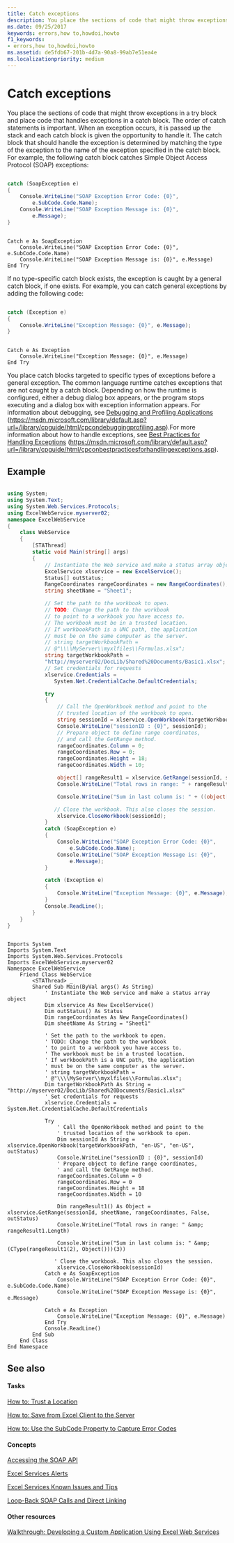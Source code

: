 ```yaml
---
title: Catch exceptions
description: You place the sections of code that might throw exceptions in a try block and place code that handles exceptions in a catch block. The order of catch statements is important. When an exception occurs, it is passed up the stack and each catch block is given the opportunity to handle it.
ms.date: 09/25/2017
keywords: errors,how to,howdoi,howto
f1_keywords:
- errors,how to,howdoi,howto
ms.assetid: de5fdb67-201b-4d7a-90a8-99ab7e51ea4e
ms.localizationpriority: medium
---
```



# Catch exceptions

You place the sections of code that might throw exceptions in a try block and place code that handles exceptions in a catch block. The order of catch statements is important. When an exception occurs, it is passed up the stack and each catch block is given the opportunity to handle it. The catch block that should handle the exception is determined by matching the type of the exception to the name of the exception specified in the catch block. For example, the following catch block catches Simple Object Access Protocol (SOAP) exceptions:
  
    
    


```csharp

catch (SoapException e)
{
    Console.WriteLine("SOAP Exception Error Code: {0}", 
        e.SubCode.Code.Name);
    Console.WriteLine("SOAP Exception Message is: {0}", 
        e.Message);
}
```


```VB.net

Catch e As SoapException
    Console.WriteLine("SOAP Exception Error Code: {0}", e.SubCode.Code.Name)
    Console.WriteLine("SOAP Exception Message is: {0}", e.Message)
End Try
```

If no type-specific catch block exists, the exception is caught by a general catch block, if one exists. For example, you can catch general exceptions by adding the following code:


```csharp

catch (Exception e)
{
    Console.WriteLine("Exception Message: {0}", e.Message);
}
```




```VB.net

Catch e As Exception
    Console.WriteLine("Exception Message: {0}", e.Message)
End Try
```

You place catch blocks targeted to specific types of exceptions before a general exception. The common language runtime catches exceptions that are not caught by a catch block. Depending on how the runtime is configured, either a debug dialog box appears, or the program stops executing and a dialog box with exception information appears. For information about debugging, see  [Debugging and Profiling Applications](https://go.microsoft.com/fwlink/?LinkId=64641) (https://msdn.microsoft.com/library/default.asp?url=/library/cpguide/html/cpcondebuggingprofiling.asp).For more information about how to handle exceptions, see  [Best Practices for Handling Exceptions](https://go.microsoft.com/fwlink/?LinkId=64480) (https://msdn.microsoft.com/library/default.asp?url=/library/cpguide/html/cpconbestpracticesforhandlingexceptions.asp).
## Example


```csharp

using System;
using System.Text;
using System.Web.Services.Protocols;
using ExcelWebService.myserver02;
namespace ExcelWebService
{
    class WebService
    {
        [STAThread]
        static void Main(string[] args)
        {
            // Instantiate the Web service and make a status array object
            ExcelService xlservice = new ExcelService();
            Status[] outStatus;
            RangeCoordinates rangeCoordinates = new RangeCoordinates();
            string sheetName = "Sheet1";

            // Set the path to the workbook to open.
            // TODO: Change the path to the workbook
            // to point to a workbook you have access to.
            // The workbook must be in a trusted location.
            // If workbookPath is a UNC path, the application 
            // must be on the same computer as the server.
            // string targetWorkbookPath = 
            // @"\\\\MyServer\\myxlfiles\\Formulas.xlsx";
            string targetWorkbookPath = 
            "http://myserver02/DocLib/Shared%20Documents/Basic1.xlsx";
            // Set credentials for requests
            xlservice.Credentials = 
               System.Net.CredentialCache.DefaultCredentials;

            try
            {
                // Call the OpenWorkbook method and point to the 
                // trusted location of the workbook to open.
                string sessionId = xlservice.OpenWorkbook(targetWorkbookPath, "en-US", "en-US", out outStatus);
                Console.WriteLine("sessionID : {0}", sessionId);
                // Prepare object to define range coordinates, 
                // and call the GetRange method.
                rangeCoordinates.Column = 0;
                rangeCoordinates.Row = 0;
                rangeCoordinates.Height = 18;
                rangeCoordinates.Width = 10;

                object[] rangeResult1 = xlservice.GetRange(sessionId, sheetName, rangeCoordinates, false, out outStatus);
                Console.WriteLine("Total rows in range: " + rangeResult1.Length);

                Console.WriteLine("Sum in last column is: " + ((object[])rangeResult1[2])[3]);

               // Close the workbook. This also closes the session.
                xlservice.CloseWorkbook(sessionId);
            }
            catch (SoapException e)
            {
                Console.WriteLine("SOAP Exception Error Code: {0}", 
                    e.SubCode.Code.Name);
                Console.WriteLine("SOAP Exception Message is: {0}", 
                    e.Message);
            }

            catch (Exception e)
            {
                Console.WriteLine("Exception Message: {0}", e.Message);
            }
            Console.ReadLine();
        }
    }
}
```


```VB.net

Imports System
Imports System.Text
Imports System.Web.Services.Protocols
Imports ExcelWebService.myserver02
Namespace ExcelWebService
    Friend Class WebService
        <STAThread> _
        Shared Sub Main(ByVal args() As String)
            ' Instantiate the Web service and make a status array object
            Dim xlservice As New ExcelService()
            Dim outStatus() As Status
            Dim rangeCoordinates As New RangeCoordinates()
            Dim sheetName As String = "Sheet1"

            ' Set the path to the workbook to open.
            ' TODO: Change the path to the workbook
            ' to point to a workbook you have access to.
            ' The workbook must be in a trusted location.
            ' If workbookPath is a UNC path, the application 
            ' must be on the same computer as the server.
            ' string targetWorkbookPath = 
            ' @"\\\\MyServer\\myxlfiles\\Formulas.xlsx";
            Dim targetWorkbookPath As String = "http://myserver02/DocLib/Shared%20Documents/Basic1.xlsx"
            ' Set credentials for requests
            xlservice.Credentials = System.Net.CredentialCache.DefaultCredentials

            Try
                ' Call the OpenWorkbook method and point to the 
                ' trusted location of the workbook to open.
                Dim sessionId As String = xlservice.OpenWorkbook(targetWorkbookPath, "en-US", "en-US", outStatus)
                Console.WriteLine("sessionID : {0}", sessionId)
                ' Prepare object to define range coordinates, 
                ' and call the GetRange method.
                rangeCoordinates.Column = 0
                rangeCoordinates.Row = 0
                rangeCoordinates.Height = 18
                rangeCoordinates.Width = 10

                Dim rangeResult1() As Object = xlservice.GetRange(sessionId, sheetName, rangeCoordinates, False, outStatus)
                Console.WriteLine("Total rows in range: " &amp; rangeResult1.Length)

                Console.WriteLine("Sum in last column is: " &amp; (CType(rangeResult1(2), Object()))(3))

               ' Close the workbook. This also closes the session.
                xlservice.CloseWorkbook(sessionId)
            Catch e As SoapException
                Console.WriteLine("SOAP Exception Error Code: {0}", e.SubCode.Code.Name)
                Console.WriteLine("SOAP Exception Message is: {0}", e.Message)

            Catch e As Exception
                Console.WriteLine("Exception Message: {0}", e.Message)
            End Try
            Console.ReadLine()
        End Sub
    End Class
End Namespace
```


## See also


#### Tasks


  
    
    
 [How to: Trust a Location](how-to-trust-a-location.md)
  
    
    
 [How to: Save from Excel Client to the Server](how-to-save-from-excel-client-to-the-server.md)
  
    
    
 [How to: Use the SubCode Property to Capture Error Codes](how-to-use-the-subcode-property-to-capture-error-codes.md)
#### Concepts


  
    
    
 [Accessing the SOAP API](accessing-the-soap-api.md)
  
    
    
 [Excel Services Alerts](excel-services-alerts.md)
  
    
    
 [Excel Services Known Issues and Tips](excel-services-known-issues-and-tips.md)
  
    
    
 [Loop-Back SOAP Calls and Direct Linking](loop-back-soap-calls-and-direct-linking.md)
#### Other resources


  
    
    
 [Walkthrough: Developing a Custom Application Using Excel Web Services](walkthrough-developing-a-custom-application-using-excel-web-services.md)
